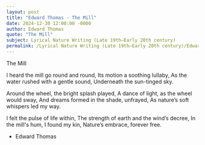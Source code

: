 ```yaml
---
layout: post
title: "Edward Thomas - The Mill"
date: 2024-12-30 12:00:00 -0000
author: Edward Thomas
quote: "The Mill"
subject: Lyrical Nature Writing (Late 19th–Early 20th century)
permalink: /Lyrical Nature Writing (Late 19th–Early 20th century)/Edward Thomas/Edward Thomas - The Mill
---
```


The Mill

I heard the mill go round and round,
Its motion a soothing lullaby,
As the water rushed with a gentle sound,
Underneath the sun-tinged sky.

Around the wheel, the bright splash played,
A dance of light, as the wheel would sway,
And dreams formed in the shade, unfrayed,
As nature’s soft whispers led my way.

I felt the pulse of life within,
The strength of earth and the wind’s decree,
In the mill's hum, I found my kin,
Nature’s embrace, forever free.


- Edward Thomas
